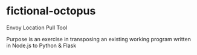 # fictional-octopus
Envoy Location Pull Tool

Purpose is an exercise in transposing an existing working program written in Node.js to Python & Flask
